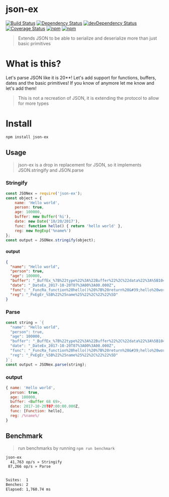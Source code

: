 # json-ex

[![Build Status](https://travis-ci.org/gabrielcsapo/json-ex.svg?branch=master)](https://travis-ci.org/gabrielcsapo/json-ex)
[![Dependency Status](https://david-dm.org/gabrielcsapo/json-ex.svg)](https://david-dm.org/gabrielcsapo/json-ex)
[![devDependency Status](https://david-dm.org/gabrielcsapo/json-ex/dev-status.svg)](https://david-dm.org/gabrielcsapo/json-ex#info=devDependencies)
[![Coverage Status](https://lcov-server.herokuapp.com/badge/github%2Ecom/gabrielcsapo/json-ex.svg)](https://lcov-server.herokuapp.com/coverage/github%2Ecom/gabrielcsapo/json-ex)
[![npm](https://img.shields.io/npm/dt/json-ex.svg?maxAge=2592000)]()
[![npm](https://img.shields.io/npm/dm/json-ex.svg?maxAge=2592000)]()

> Extends JSON to  be able to serialize and deserialize more than just basic primitives

# What is this?

Let's parse JSON like it is 20**! Let's add support for functions, buffers, dates and the basic primitives! If you know of anymore let me know and let's add them!

> This is not a recreation of JSON, it is extending the protocol to allow for more types

# Install

```bash
npm install json-ex
```

## Usage

> json-ex is a drop in replacement for JSON, so it implements JSON.stringify and JSON.parse

### Stringify

```javascript
const JSONex = require('json-ex');
const object = {
    name: 'Hello world',
    person: true,
    age: 100000,
    buffer: new Buffer('hi'),
    date: new Date('10/20/2017'),
    func: function hello() { return 'hello world' },
    reg: new RegExp('%name%')
};
const output = JSONex.stringify(object);
```

#### output

```json
{
  "name": "Hello world",
  "person": true,
  "age": 100000,
  "buffer": "_BuffEx_%7B%22type%22%3A%22Buffer%22%2C%22data%22%3A%5B104%2C105%5D%7D",
  "date": "_DateEx_2017-10-20T07%3A00%3A00.000Z",
  "func": "_FuncRa_function%20hello()%20%7B%20return%20&#39;hello%20world&#39;%20%7D",
  "reg": "_PxEgEr_%5B%22%25name%25%22%2C%22%22%5D"
}
```

### Parse

```javascript
const string = `{
  "name": "Hello world",
  "person": true,
  "age": 100000,
  "buffer": "_BuffEx_%7B%22type%22%3A%22Buffer%22%2C%22data%22%3A%5B104%2C105%5D%7D",
  "date": "_DateEx_2017-10-20T07%3A00%3A00.000Z",
  "func": "_FuncRa_function%20hello()%20%7B%20return%20&#39;hello%20world&#39;%20%7D",
  "reg": "_PxEgEr_%5B%22%25name%25%22%2C%22%22%5D"
}`;
const output = JSONex.parse(string);
```

### output

```javascript
{ name: 'Hello world',
  person: true,
  age: 100000,
  buffer: <Buffer 68 69>,
  date: 2017-10-20T07:00:00.000Z,
  func: [Function: hello],
  reg: /%name%/
}
```

## Benchmark

> run benchmarks by running `npm run benchmark`

```bash
json-ex
  41,763 op/s » Stringify
 87,266 op/s » Parse


Suites:  1
Benches: 2
Elapsed: 1,760.74 ms
```
